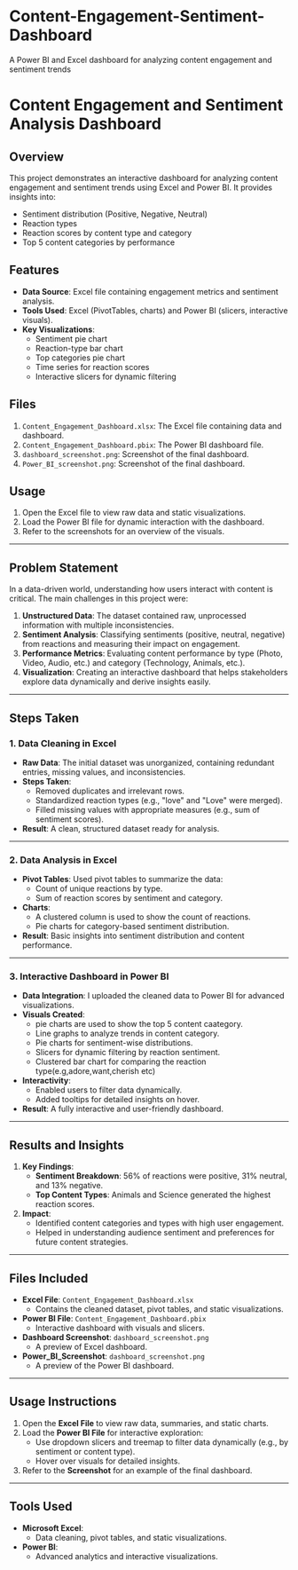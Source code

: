 # Content-Engagement-Sentiment-Dashboard
A Power BI and Excel dashboard for analyzing content engagement and sentiment trends
# Content Engagement and Sentiment Analysis Dashboard

## Overview
This project demonstrates an interactive dashboard for analyzing content engagement and sentiment trends using Excel and Power BI. It provides insights into:
- Sentiment distribution (Positive, Negative, Neutral)
- Reaction types
- Reaction scores by content type and category
- Top 5 content categories by performance

## Features
- **Data Source**: Excel file containing engagement metrics and sentiment analysis.
- **Tools Used**: Excel (PivotTables, charts) and Power BI (slicers, interactive visuals).
- **Key Visualizations**:
  - Sentiment pie chart
  - Reaction-type bar chart
  - Top categories pie chart
  - Time series for reaction scores
  - Interactive slicers for dynamic filtering

## Files
1. `Content_Engagement_Dashboard.xlsx`: The Excel file containing data and dashboard.
2. `Content_Engagement_Dashboard.pbix`: The Power BI dashboard file.
3. `dashboard_screenshot.png`: Screenshot of the final dashboard.
4. `Power_BI_screenshot.png`: Screenshot of the final dashboard.

## Usage
1. Open the Excel file to view raw data and static visualizations.
2. Load the Power BI file for dynamic interaction with the dashboard.
3. Refer to the screenshots for an overview of the visuals.
---
## Problem Statement
In a data-driven world, understanding how users interact with content is critical. The main challenges in this project were:
1. **Unstructured Data**: The dataset contained raw, unprocessed information with multiple inconsistencies.
2. **Sentiment Analysis**: Classifying sentiments (positive, neutral, negative) from reactions and measuring their impact on engagement.
3. **Performance Metrics**: Evaluating content performance by type (Photo, Video, Audio, etc.) and category (Technology, Animals, etc.).
4. **Visualization**: Creating an interactive dashboard that helps stakeholders explore data dynamically and derive insights easily.
---
## Steps Taken
### 1. Data Cleaning in Excel
- **Raw Data**: The initial dataset was unorganized, containing redundant entries, missing values, and inconsistencies.
- **Steps Taken**:
  - Removed duplicates and irrelevant rows.
  - Standardized reaction types (e.g., "love" and "Love" were merged).
  - Filled missing values with appropriate measures (e.g., sum of sentiment scores).
- **Result**: A clean, structured dataset ready for analysis.
---
### 2. Data Analysis in Excel
- **Pivot Tables**: Used pivot tables to summarize the data:
  - Count of unique reactions by type.
  - Sum of reaction scores by sentiment and category.
- **Charts**:
  - A clustered column is used  to show the count of reactions.
  - Pie charts for category-based sentiment distribution.
- **Result**: Basic insights into sentiment distribution and content performance.
---
### 3. Interactive Dashboard in Power BI
- **Data Integration**: I uploaded the cleaned data to Power BI for advanced visualizations.
- **Visuals Created**:
  - pie charts are used to show the top 5 content caategory.
  - Line graphs to analyze trends in content category.
  - Pie charts for sentiment-wise distributions.
  - Slicers for dynamic filtering by reaction sentiment.
  - Clustered bar chart for comparing the reaction type(e.g,adore,want,cherish etc)
- **Interactivity**:
  - Enabled users to filter data dynamically.
  - Added tooltips for detailed insights on hover.
- **Result**: A fully interactive and user-friendly dashboard.
---
## Results and Insights
1. **Key Findings**:
   - **Sentiment Breakdown**: 56% of reactions were positive, 31% neutral, and 13% negative.
   - **Top Content Types**: Animals and Science generated the highest reaction scores.
2. **Impact**:
   - Identified content categories and types with high user engagement.
   - Helped in understanding audience sentiment and preferences for future content strategies.
---
## Files Included
- **Excel File**: `Content_Engagement_Dashboard.xlsx`
  - Contains the cleaned dataset, pivot tables, and static visualizations.
- **Power BI File**: `Content_Engagement_Dashboard.pbix`
  - Interactive dashboard with visuals and slicers.
- **Dashboard Screenshot**: `dashboard_screenshot.png`
  - A preview of Excel dashboard.
- **Power_BI_Screenshot**: `dashboard_screenshot.png`
  - A preview of the Power BI dashboard.
---
## Usage Instructions
1. Open the **Excel File** to view raw data, summaries, and static charts.
2. Load the **Power BI File** for interactive exploration:
   - Use  dropdown slicers and treemap to filter data dynamically (e.g., by sentiment or content type).
   - Hover over visuals for detailed insights.
3. Refer to the **Screenshot** for an example of the final dashboard.
---
## Tools Used
- **Microsoft Excel**:
  - Data cleaning, pivot tables, and static visualizations.
- **Power BI**:
  - Advanced analytics and interactive visualizations.
